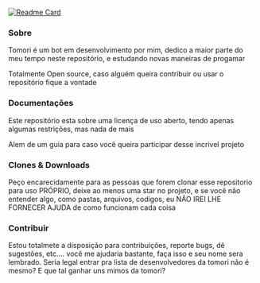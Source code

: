 [![Readme Card](https://github-readme-stats.vercel.app/api/pin/?username=elo1lson&repo=Tomori)](https://github.com/elo1lson/Tomori)

### Sobre

Tomori é um bot em desenvolvimento por mim, dedico a maior parte do meu tempo neste repositório, e estudando novas maneiras de progamar

Totalmente Open source, caso alguém queira contribuir ou usar o repositório fique a vontade

### Documentações
Este repositório esta sobre uma licença de uso aberto, tendo apenas algumas restrições, mas nada de mais

Alem de um guia para caso você queira participar desse incrivel projeto

### Clones & Downloads

Peço encarecidamente para as pessoas que forem clonar esse repositorio para uso PRÓPRIO, deixe ao menos uma star no projeto, e se você não entender algo, como pastas, arquivos, codigos, eu NÃO IREI LHE FORNECER AJUDA de como funcionam cada coisa

### Contribuir

Estou totalmete a disposição para contribuições, reporte bugs, dê sugestões, etc.... você me ajudaria bastante, faça isso e seu nome sera lembrado. Seria legal entrar pra lista de desenvolvedores da tomori não é mesmo? E que tal ganhar uns mimos da tomori?

